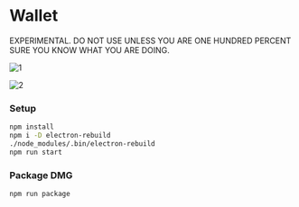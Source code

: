 # Wallet

EXPERIMENTAL. DO NOT USE UNLESS YOU ARE ONE HUNDRED PERCENT SURE YOU KNOW WHAT YOU ARE DOING.

![1](https://user-images.githubusercontent.com/310223/107738310-40655900-6cbb-11eb-93e3-3e8fe07e5300.jpg)

![2](https://user-images.githubusercontent.com/310223/107738277-36435a80-6cbb-11eb-9151-8e9e93160cc7.jpg)

### Setup

```sh
npm install
npm i -D electron-rebuild
./node_modules/.bin/electron-rebuild
npm run start
```

### Package DMG

```sh
npm run package
```

